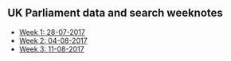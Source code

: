 ## UK Parliament data and search weeknotes

* [Week 1: 28-07-2017](1)
* [Week 2: 04-08-2017](2)
* [Week 3: 11-08-2017](3)